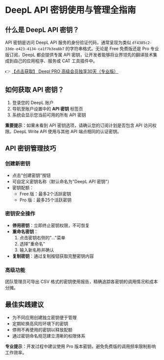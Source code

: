 # DeepL API 密钥使用与管理全指南

## 什么是 DeepL API 密钥？

API 密钥是访问 DeepL API 服务的身份验证代码，通常呈现为类似 `df4385c2-33de-e423-4134-ca1f7b3ea8b7` 的字符串格式。无论是 Free 免费版还是 Pro 专业版订阅，DeepL 都会提供专属 API 密钥，让开发者能够将业界领先的翻译技术集成到自己的应用程序、服务或 CAT 工具插件中。

👉 [【点击获取】 Deepl PRO 高级会员独享30天（专业版） ](https://bit.ly/DEepl)

## 如何获取 API 密钥？

1. 登录您的 DeepL 账户
2. 导航至账户设置中的 **API 密钥** 标签页
3. 系统会显示您当前可用的所有 API 密钥

**重要提示**：如果未看到 API 密钥选项，请确认您的订阅计划是否包含 API 访问权限。DeepL Write API 使用与其他 API 端点相同的认证密钥。

## API 密钥管理技巧

### 创建新密钥
- 点击"创建密钥"按钮
- 可自定义密钥名称（默认命名为"DeepL API 密钥"）
- 密钥配额：
  - Free 版：最多2个活跃密钥
  - Pro 版：最多25个活跃密钥

### 密钥安全操作
- **停用密钥**：立即终止密钥权限，不可恢复
- **重命名密钥**：
  1. 点击密钥右侧的"..."菜单
  2. 选择"重命名"
  3. 输入新名称并确认
- **复制密钥**：通过复制按钮获取完整密钥内容

### 高级功能
团队管理员可导出 CSV 格式的密钥使用报告，精确追踪各密钥的调用情况和成本分摊。

## 最佳实践建议
- 为不同应用创建独立密钥便于管理
- 定期轮换高风险环境下的密钥
- 停用不再使用的密钥以释放配额
- 通过密钥命名规范建立清晰的权限体系

**专业提示**：开发过程中建议使用 Pro 版本密钥，避免免费版的调用频率限制影响工作效率。